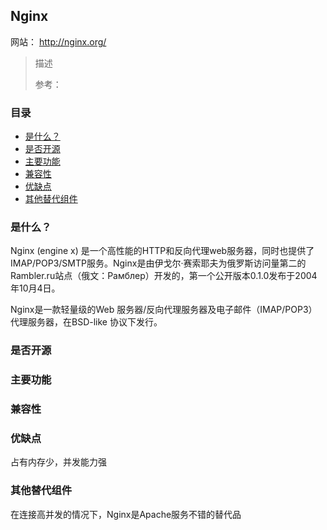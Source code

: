 ## Nginx

网站： http://nginx.org/


> 描述
>
> 参考： 

### 目录
* [是什么？](#是什么？)
* [是否开源](#是否开源)
* [主要功能](#主要功能)
* [兼容性](#兼容性)
* [优缺点](#优缺点)
* [其他替代组件](#其他替代组件)

### 是什么？

Nginx (engine x) 是一个高性能的HTTP和反向代理web服务器，同时也提供了IMAP/POP3/SMTP服务。Nginx是由伊戈尔·赛索耶夫为俄罗斯访问量第二的Rambler.ru站点（俄文：Рамблер）开发的，第一个公开版本0.1.0发布于2004年10月4日。

Nginx是一款轻量级的Web 服务器/反向代理服务器及电子邮件（IMAP/POP3）代理服务器，在BSD-like 协议下发行。

### 是否开源
### 主要功能
### 兼容性
### 优缺点

占有内存少，并发能力强

### 其他替代组件

在连接高并发的情况下，Nginx是Apache服务不错的替代品
